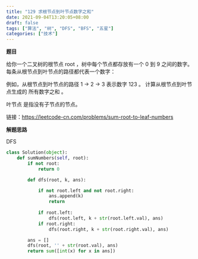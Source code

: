 ```yaml
---
title: "129 求根节点到叶节点数字之和"
date: 2021-09-04T13:20:05+08:00
draft: false
tags: ["算法", "树", "DFS", "BFS", "五星"]
categories: ["技术"]
---
```


**题目**

给你一个二叉树的根节点 root ，树中每个节点都存放有一个 0 到 9 之间的数字。
每条从根节点到叶节点的路径都代表一个数字：

例如，从根节点到叶节点的路径 1 -> 2 -> 3 表示数字 123 。
计算从根节点到叶节点生成的 所有数字之和 。

叶节点 是指没有子节点的节点。

链接：https://leetcode-cn.com/problems/sum-root-to-leaf-numbers

**解题思路**

DFS

```python
class Solution(object):
    def sumNumbers(self, root):
        if not root:
            return 0

        def dfs(root, k, ans):

            if not root.left and not root.right:
                ans.append(k)
                return
            
            if root.left:
                dfs(root.left, k + str(root.left.val), ans)
            if root.right:
                dfs(root.right, k + str(root.right.val), ans)

        ans = []
        dfs(root, '' + str(root.val), ans)
        return sum([int(x) for x in ans])
```